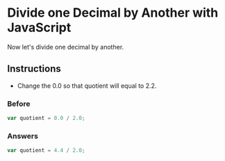 # Divide one Decimal by Another with JavaScript

Now let's divide one decimal by another.

## Instructions
 - Change the 0.0 so that quotient will equal to 2.2.
 
### Before

```javascript
var quotient = 0.0 / 2.0;
```

### Answers

```javascript
var quotient = 4.4 / 2.0;
```
